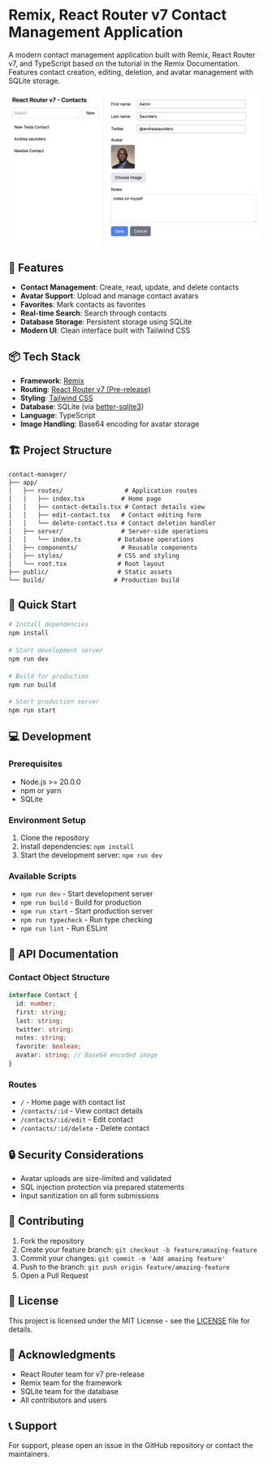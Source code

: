 # Remix, React Router v7 Contact Management Application

A modern contact management application built with Remix, React Router v7, and TypeScript based on the tutorial in the Remix Documentation. Features contact creation, editing, deletion, and avatar management with SQLite storage.

<img src="https://raw.githubusercontent.com/aaronksaunders/remix-react-router7-tutorial-app/refs/heads/main/app/screenshot.png" alt="Screenshot of the application" width="600">

## 🚀 Features

- **Contact Management**: Create, read, update, and delete contacts
- **Avatar Support**: Upload and manage contact avatars
- **Favorites**: Mark contacts as favorites
- **Real-time Search**: Search through contacts
- **Database Storage**: Persistent storage using SQLite
- **Modern UI**: Clean interface built with Tailwind CSS

## 📦 Tech Stack

- **Framework**: [Remix](https://remix.run)
- **Routing**: [React Router v7 (Pre-release)](https://reactrouter.com/dev/home)
- **Styling**: [Tailwind CSS](https://tailwindcss.com)
- **Database**: SQLite (via [better-sqlite3](https://github.com/WiseLibs/better-sqlite3))
- **Language**: TypeScript
- **Image Handling**: Base64 encoding for avatar storage

## 🏗️ Project Structure

```
contact-manager/
├── app/
│   ├── routes/                 # Application routes
│   │   ├── index.tsx          # Home page
│   │   ├── contact-details.tsx # Contact details view
│   │   ├── edit-contact.tsx   # Contact editing form
│   │   └── delete-contact.tsx # Contact deletion handler
│   ├── server/                # Server-side operations
│   │   └── index.ts          # Database operations
│   ├── components/            # Reusable components
│   ├── styles/               # CSS and styling
│   └── root.tsx              # Root layout
├── public/                   # Static assets
└── build/                   # Production build
```

## 🚀 Quick Start

```bash
# Install dependencies
npm install

# Start development server
npm run dev

# Build for production
npm run build

# Start production server
npm run start
```

## 💻 Development

### Prerequisites

- Node.js >= 20.0.0
- npm or yarn
- SQLite

### Environment Setup

1. Clone the repository
2. Install dependencies: `npm install`
3. Start the development server: `npm run dev`

### Available Scripts

- `npm run dev` - Start development server
- `npm run build` - Build for production
- `npm run start` - Start production server
- `npm run typecheck` - Run type checking
- `npm run lint` - Run ESLint

## 📝 API Documentation

### Contact Object Structure

```typescript
interface Contact {
  id: number;
  first: string;
  last: string;
  twitter: string;
  notes: string;
  favorite: boolean;
  avatar: string; // Base64 encoded image
}
```

### Routes

- `/` - Home page with contact list
- `/contacts/:id` - View contact details
- `/contacts/:id/edit` - Edit contact
- `/contacts/:id/delete` - Delete contact

## 🔒 Security Considerations

- Avatar uploads are size-limited and validated
- SQL injection protection via prepared statements
- Input sanitization on all form submissions

## 🤝 Contributing

1. Fork the repository
2. Create your feature branch: `git checkout -b feature/amazing-feature`
3. Commit your changes: `git commit -m 'Add amazing feature'`
4. Push to the branch: `git push origin feature/amazing-feature`
5. Open a Pull Request

## 📄 License

This project is licensed under the MIT License - see the [LICENSE](LICENSE) file for details.

## 🙏 Acknowledgments

- React Router team for v7 pre-release
- Remix team for the framework
- SQLite team for the database
- All contributors and users

## 📞 Support

For support, please open an issue in the GitHub repository or contact the maintainers.
